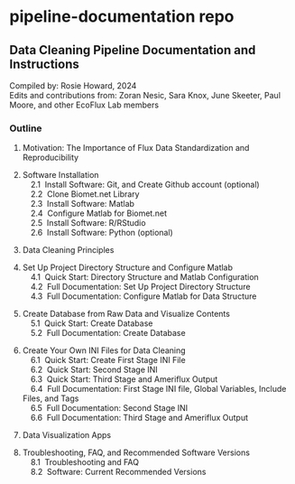 # pipeline-documentation repo

## Data Cleaning Pipeline Documentation and Instructions

Compiled by: Rosie Howard, 2024\
Edits and contributions from: Zoran Nesic, Sara Knox, June Skeeter, Paul Moore, and other EcoFlux Lab members

### Outline

1. Motivation: The Importance of Flux Data Standardization and Reproducibility

2. Software Installation\
&emsp;2.1 &nbsp;Install Software: Git, and Create Github account (optional)\
&emsp;2.2 &nbsp;Clone Biomet.net Library\
&emsp;2.3 &nbsp;Install Software: Matlab\
&emsp;2.4 &nbsp;Configure Matlab for Biomet.net\
&emsp;2.5 &nbsp;Install Software: R/RStudio\
&emsp;2.6 &nbsp;Install Software: Python (optional)

3. Data Cleaning Principles

4. Set Up Project Directory Structure and Configure Matlab\
&emsp;4.1 &nbsp;Quick Start: Directory Structure and Matlab Configuration\
&emsp;4.2 &nbsp;Full Documentation: Set Up Project Directory Structure\
&emsp;4.3 &nbsp;Full Documentation: Configure Matlab for Data Structure

5. Create Database from Raw Data and Visualize Contents\
&emsp;5.1 &nbsp;Quick Start: Create Database\
&emsp;5.2 &nbsp;Full Documentation: Create Database

6. Create Your Own INI Files for Data Cleaning\
&emsp;6.1 &nbsp;Quick Start: Create First Stage INI File\
&emsp;6.2 &nbsp;Quick Start: Second Stage INI\
&emsp;6.3 &nbsp;Quick Start: Third Stage and Ameriflux Output\
&emsp;6.4 &nbsp;Full Documentation: First Stage INI file, Global Variables, Include Files, and Tags\
&emsp;6.5 &nbsp;Full Documentation: Second Stage INI\
&emsp;6.6 &nbsp;Full Documentation: Third Stage and Ameriflux Output

7. Data Visualization Apps

8. Troubleshooting, FAQ, and Recommended Software Versions\
&emsp;8.1 &nbsp;Troubleshooting and FAQ\
&emsp;8.2 &nbsp;Software: Current Recommended Versions



